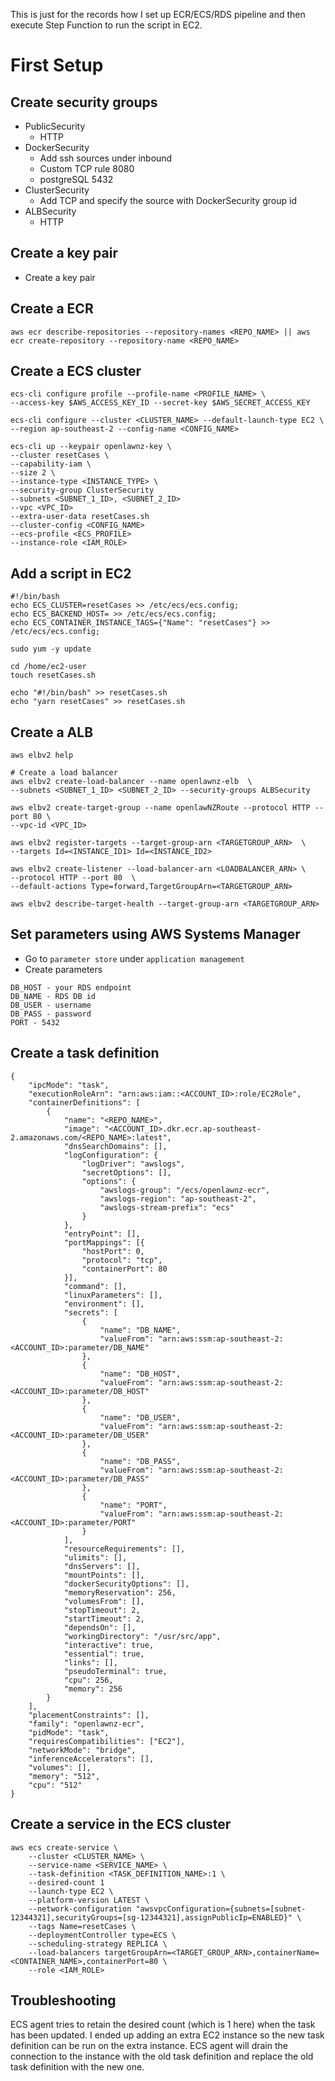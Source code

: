 This is just for the records how I set up ECR/ECS/RDS pipeline and then execute Step Function to run the script in EC2.

# First Setup
## Create security groups
- PublicSecurity
    - HTTP
- DockerSecurity
    - Add ssh sources under inbound
    - Custom TCP rule 8080
    - postgreSQL 5432
- ClusterSecurity
    - Add TCP and specify the source with DockerSecurity group id
- ALBSecurity
    - HTTP

## Create a key pair
- Create a key pair

## Create a ECR
```
aws ecr describe-repositories --repository-names <REPO_NAME> || aws ecr create-repository --repository-name <REPO_NAME>
```

## Create a ECS cluster
```
ecs-cli configure profile --profile-name <PROFILE_NAME> \
--access-key $AWS_ACCESS_KEY_ID --secret-key $AWS_SECRET_ACCESS_KEY

ecs-cli configure --cluster <CLUSTER_NAME> --default-launch-type EC2 \
--region ap-southeast-2 --config-name <CONFIG_NAME>

ecs-cli up --keypair openlawnz-key \
--cluster resetCases \
--capability-iam \
--size 2 \
--instance-type <INSTANCE_TYPE> \
--security-group ClusterSecurity
--subnets <SUBNET_1_ID>, <SUBNET_2_ID>
--vpc <VPC_ID> 
--extra-user-data resetCases.sh
--cluster-config <CONFIG_NAME>
--ecs-profile <ECS_PROFILE>
--instance-role <IAM_ROLE>
```

## Add a script in EC2
```
#!/bin/bash
echo ECS_CLUSTER=resetCases >> /etc/ecs/ecs.config;
echo ECS_BACKEND_HOST= >> /etc/ecs/ecs.config;
echo ECS_CONTAINER_INSTANCE_TAGS={"Name": "resetCases"} >> /etc/ecs/ecs.config;

sudo yum -y update

cd /home/ec2-user
touch resetCases.sh

echo "#!/bin/bash" >> resetCases.sh
echo "yarn resetCases" >> resetCases.sh
```

## Create a ALB
```
aws elbv2 help

# Create a load balancer
aws elbv2 create-load-balancer --name openlawnz-elb  \
--subnets <SUBNET_1_ID> <SUBNET_2_ID> --security-groups ALBSecurity

aws elbv2 create-target-group --name openlawNZRoute --protocol HTTP --port 80 \
--vpc-id <VPC_ID>

aws elbv2 register-targets --target-group-arn <TARGETGROUP_ARN>  \
--targets Id=<INSTANCE_ID1> Id=<INSTANCE_ID2>

aws elbv2 create-listener --load-balancer-arn <LOADBALANCER_ARN> \
--protocol HTTP --port 80  \
--default-actions Type=forward,TargetGroupArn=<TARGETGROUP_ARN>

aws elbv2 describe-target-health --target-group-arn <TARGETGROUP_ARN>
```

## Set parameters using AWS Systems Manager
- Go to `parameter store` under `application management`
- Create parameters
```
DB_HOST - your RDS endpoint
DB_NAME - RDS DB id
DB_USER - username
DB_PASS - password
PORT - 5432
```

## Create a task definition
```
{
    "ipcMode": "task",
    "executionRoleArn": "arn:aws:iam::<ACCOUNT_ID>:role/EC2Role",
    "containerDefinitions": [
        {
            "name": "<REPO_NAME>",
            "image": "<ACCOUNT_ID>.dkr.ecr.ap-southeast-2.amazonaws.com/<REPO_NAME>:latest",
            "dnsSearchDomains": [],
            "logConfiguration": {
                "logDriver": "awslogs",
                "secretOptions": [],
                "options": {
                    "awslogs-group": "/ecs/openlawnz-ecr",
                    "awslogs-region": "ap-southeast-2",
                    "awslogs-stream-prefix": "ecs"
                }
            },
            "entryPoint": [],
            "portMappings": [{
                "hostPort": 0,
                "protocol": "tcp",
                "containerPort": 80
            }],
            "command": [],
            "linuxParameters": [],
            "environment": [],
            "secrets": [
                {
                    "name": "DB_NAME",
                    "valueFrom": "arn:aws:ssm:ap-southeast-2:<ACCOUNT_ID>:parameter/DB_NAME"
                },
                {
                    "name": "DB_HOST",
                    "valueFrom": "arn:aws:ssm:ap-southeast-2:<ACCOUNT_ID>:parameter/DB_HOST"
                },
                {
                    "name": "DB_USER",
                    "valueFrom": "arn:aws:ssm:ap-southeast-2:<ACCOUNT_ID>:parameter/DB_USER"
                },
                {
                    "name": "DB_PASS",
                    "valueFrom": "arn:aws:ssm:ap-southeast-2:<ACCOUNT_ID>:parameter/DB_PASS"
                },
                {
                    "name": "PORT",
                    "valueFrom": "arn:aws:ssm:ap-southeast-2:<ACCOUNT_ID>:parameter/PORT"
                }
            ],
            "resourceRequirements": [],
            "ulimits": [],
            "dnsServers": [],
            "mountPoints": [],
            "dockerSecurityOptions": [],
            "memoryReservation": 256,
            "volumesFrom": [],
            "stopTimeout": 2,
            "startTimeout": 2,
            "dependsOn": [],
            "workingDirectory": "/usr/src/app",
            "interactive": true,
            "essential": true,
            "links": [],
            "pseudoTerminal": true,
            "cpu": 256,
            "memory": 256
        }
    ],
    "placementConstraints": [],
    "family": "openlawnz-ecr",
    "pidMode": "task",
    "requiresCompatibilities": ["EC2"],
    "networkMode": "bridge",
    "inferenceAccelerators": [],
    "volumes": [],
    "memory": "512",
    "cpu": "512"
}
```

## Create a service in the ECS cluster
```
aws ecs create-service \
    --cluster <CLUSTER_NAME> \
    --service-name <SERVICE_NAME> \
    --task-definition <TASK_DEFINITION_NAME>:1 \
    --desired-count 1
    --launch-type EC2 \
    --platform-version LATEST \
    --network-configuration "awsvpcConfiguration={subnets=[subnet-12344321],securityGroups=[sg-12344321],assignPublicIp=ENABLED}" \
    --tags Name=resetCases \
    --deploymentController type=ECS \
    --scheduling-strategy REPLICA \
    --load-balancers targetGroupArn=<TARGET_GROUP_ARN>,containerName=<CONTAINER_NAME>,containerPort=80 \
    --role <IAM_ROLE>
```

## Troubleshooting
ECS agent tries to retain the desired count (which is 1 here) when the task has been updated. I ended up adding an extra EC2 instance so the new task definition can be run on the extra instance. ECS agent will drain the connection to the instance with the old task definition and replace the old task definition with the new one.